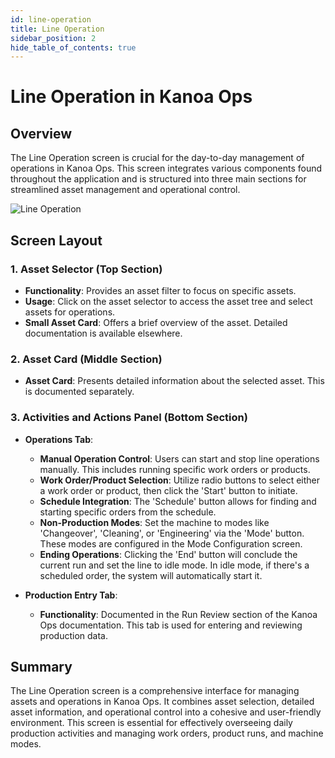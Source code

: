 ```yaml
---
id: line-operation
title: Line Operation
sidebar_position: 2
hide_table_of_contents: true
---
```

# Line Operation in Kanoa Ops

## Overview

The Line Operation screen is crucial for the day-to-day management of operations in Kanoa Ops. This screen integrates various components found throughout the application and is structured into three main sections for streamlined asset management and operational control.

![Line Operation](/img/ops-operations-line-operation.png)

## Screen Layout

### 1. Asset Selector (Top Section)
- **Functionality**: Provides an asset filter to focus on specific assets.
- **Usage**: Click on the asset selector to access the asset tree and select assets for operations.
- **Small Asset Card**: Offers a brief overview of the asset. Detailed documentation is available elsewhere.

### 2. Asset Card (Middle Section)
- **Asset Card**: Presents detailed information about the selected asset. This is documented separately.

### 3. Activities and Actions Panel (Bottom Section)
- **Operations Tab**: 
  - **Manual Operation Control**: Users can start and stop line operations manually. This includes running specific work orders or products.
  - **Work Order/Product Selection**: Utilize radio buttons to select either a work order or product, then click the 'Start' button to initiate.
  - **Schedule Integration**: The 'Schedule' button allows for finding and starting specific orders from the schedule.
  - **Non-Production Modes**: Set the machine to modes like 'Changeover', 'Cleaning', or 'Engineering' via the 'Mode' button. These modes are configured in the Mode Configuration screen.
  - **Ending Operations**: Clicking the 'End' button will conclude the current run and set the line to idle mode. In idle mode, if there's a scheduled order, the system will automatically start it.

- **Production Entry Tab**:
  - **Functionality**: Documented in the Run Review section of the Kanoa Ops documentation. This tab is used for entering and reviewing production data.

## Summary

The Line Operation screen is a comprehensive interface for managing assets and operations in Kanoa Ops. It combines asset selection, detailed asset information, and operational control into a cohesive and user-friendly environment. This screen is essential for effectively overseeing daily production activities and managing work orders, product runs, and machine modes.

